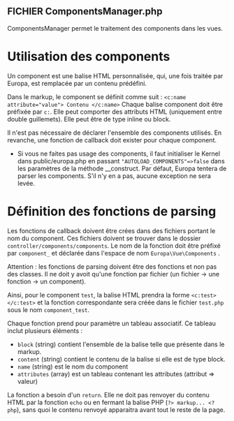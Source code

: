 ## FICHIER ComponentsManager.php

ComponentsManager permet le traitement des components dans les vues.

# Utilisation des components

Un component est une balise HTML personnalisée, qui, une fois traitée par Europa, est remplacée par un contenu prédéfini.

Dans le markup, le component se définit comme suit :
`<c:name attribute="value"> Contenu </c:name>`
Chaque balise component doit être préfixée par `c:`. Elle peut comporter des attributs HTML (uniquement entre double guillemets). Elle peut être de type inline ou block.

Il n'est pas nécessaire de déclarer l'ensemble des components utilisés. En revanche, une fonction de callback doit exister pour chaque component.

-   Si vous ne faites pas usage des components, il faut initialiser le Kernel dans public/europa.php en passant `"AUTOLOAD_COMPONENTS"=>false` dans les paramètres de la méthode \_\_construct. Par défaut, Europa tentera de parser les components. S'il n'y en a pas, aucune exception ne sera levée.

# Définition des fonctions de parsing

Les fonctions de callback doivent être crées dans des fichiers portant le nom du component. Ces fichiers doivent se trouver dans le dossier `controller/components/components`. Le nom de la fonction doit être préfixé par `component_` et déclarée dans l'espace de nom `Europa\Vue\Components` .

Attention : les fonctions de parsing doivent être des fonctions et non pas des classes. Il ne doit y avoit qu'une fonction par fichier (un fichier -> une fonction -> un component).

Ainsi, pour le component `test`, la balise HTML prendra la forme `<c:test></c:test>` et la fonction correspondante sera créée dans le fichier `test.php` sous le nom `component_test`.

Chaque fonction prend pour paramètre un tableau associatif. Ce tableau inclut plusieurs éléments :

-   `block` (string) contient l'ensemble de la balise telle que présente dans le markup.
-   `content` (string) contient le contenu de la balise si elle est de type block.
-   `name` (string) est le nom du component
-   `attributes` (array) est un tableau contenant les attributes (attribut => valeur)

La fonction a besoin d'un `return`. Elle ne doit pas renvoyer du contenu HTML par la fonction `echo` ou en fermant la balise PHP (`?> markup... <?php`), sans quoi le contenu renvoyé apparaitra avant tout le reste de la page.

